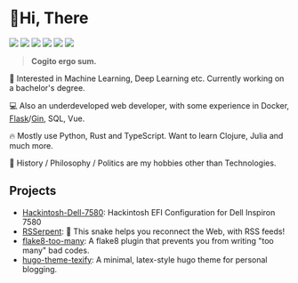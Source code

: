 
# 👋Hi, There

[![](https://img.shields.io/badge/-Blog-ff4088?logo=Hugo&logoColor=white&style=flat-square)](http://qufy.me) [![](https://img.shields.io/badge/-Email-c2392a?logo=Gmail&logoColor=white&style=flat-square)](mailto://queensferry.me@gmail.com) [![](https://img.shields.io/badge/-GitHub-black?logo=GitHub&style=flat-square)](https://github.com/queensferryme) [![](https://img.shields.io/badge/-RSS-ffa500?logo=RSS&logoColor=fff&style=flat-square)](http://qufy.me/index.xml) [![](https://img.shields.io/badge/-Telegram-2ca5e0?labelColor=fafafa&logo=Telegram&logoWidth=13&style=flat-square)](https://t.me/queensferryme)  [![](https://img.shields.io/badge/-Twitter-1da1f2?logo=Twitter&logoColor=white&style=flat-square)](https://twitter.com/queensferryme)

>   **Cogito ergo sum.**

🤖 Interested in Machine Learning, Deep Learning etc. Currently working on a bachelor's degree.

💻 Also an underdeveloped web developer, with some experience in Docker, [Flask](https://github.com/pallets/flask)/[Gin](https://github.com/gin-gonic/gin), SQL, Vue.

🔥 Mostly use Python, Rust and TypeScript. Want to learn Clojure, Julia and much more.

🌊 History / Philosophy / Politics are my hobbies other than Technologies.

## Projects

- [Hackintosh-Dell-7580](https://github.com/queensferryme/Hackintosh-Dell-7580): Hackintosh EFI Configuration for Dell Inspiron 7580
- [RSSerpent](https://github.com/RSSerpent/RSSerpent): 🐍 This snake helps you reconnect the Web, with RSS feeds!
- [flake8-too-many](https://github.com/queensferryme/flake8-too-many): A flake8 plugin that prevents you from writing "too many" bad codes.
- [hugo-theme-texify](https://github.com/queensferryme/hugo-theme-texify): A minimal, latex-style hugo theme for personal blogging.

